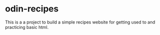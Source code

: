 # odin-recipes
This is a a project to build a simple recipes 
website for getting used to and practicing basic html.